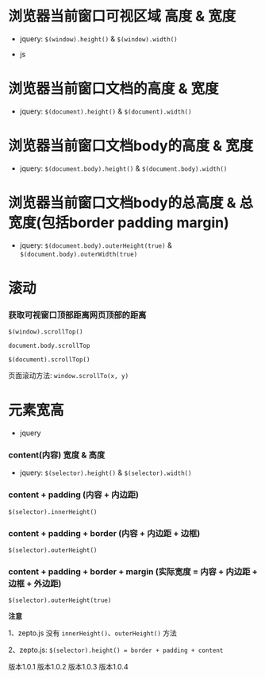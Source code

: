 


# 浏览器当前**窗口可视区域** 高度 & 宽度 

- jquery: `$(window).height()` & `$(window).width()`

- js

# 浏览器当前**窗口文档**的高度 & 宽度 

- jquery: `$(document).height()` & `$(document).width()`

# 浏览器当前**窗口文档body**的高度 & 宽度

- jquery: `$(document.body).height()` & `$(document.body).width()`

# 浏览器当前**窗口文档body的总**高度 & 总宽度(包括border padding margin)

- jquery: `$(document.body).outerHeight(true)` & `$(document.body).outerWidth(true)`

# 滚动

### 获取可视窗口顶部距离网页顶部的距离

`$(window).scrollTop()`

`document.body.scrollTop`

`$(document).scrollTop()`

页面滚动方法: `window.scrollTo(x, y)`

# 元素宽高

- jquery

### content(内容) 宽度 & 高度 

- jquery: `$(selector).height()` & `$(selector).width()`

### content + padding (内容 + 内边距)

`$(selector).innerHeight()`

### content + padding + border (内容 + 内边距 + 边框)

`$(selector).outerHeight()`

### content + padding + border + margin (实际宽度 = 内容 + 内边距 + 边框 + 外边距)

`$(selector).outerHeight(true)`

**注意**

1、zepto.js 没有 `innerHeight()`、`outerHeight()` 方法

2、zepto.js: `$(selector).height() = border + padding + content`

版本1.0.1
版本1.0.2
版本1.0.3
版本1.0.4